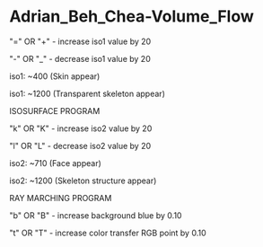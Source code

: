 # Adrian_Beh_Chea-Volume_Flow
"=" OR "+" - increase iso1 value by 20 

"-" OR "_" - decrease iso1 value by 20

iso1: ~400 (Skin appear)

iso1: ~1200 (Transparent skeleton appear)


ISOSURFACE PROGRAM

"k" OR "K" - increase iso2 value by 20

"l" OR "L" - decrease iso2 value by 20

iso2: ~710 (Face appear)

iso2: ~1200 (Skeleton structure appear)

RAY MARCHING PROGRAM

"b" OR "B" - increase background blue by 0.10

"t" OR "T" - increase color transfer RGB point by 0.10
